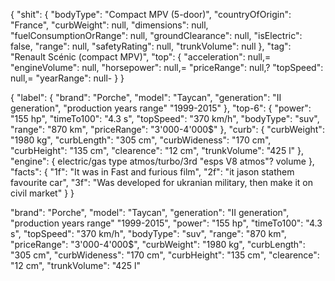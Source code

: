 {
    "shit": {
        "bodyType": "Compact MPV (5-door)",
        "countryOfOrigin": "France",
        "curbWeight": null,
        "dimensions": null,
        "fuelConsumptionOrRange": null,
        "groundClearance": null,
        "isElectric": false,
        "range": null,
        "safetyRating": null,
        "trunkVolume": null
    },
    "tag": "Renault Scénic (compact MPV)",
    "top": {
        "acceleration": null,=
        "engineVolume": null,
        "horsepower": null,=
        "priceRange": null,?
        "topSpeed": null,=
        "yearRange": null-
    }
}


{
    "label": {
        "brand": "Porche",
        "model": "Taycan",
        "generation": "II generation",
        "production years range" "1999-2015"
    },
    "top-6": {
        "power": "155 hp",
        "timeTo100": "4.3 s",
        "topSpeed": "370 km/h",
        "bodyType": "suv",
        "range": "870 km",
        "priceRange": "3'000-4'000$"
    },
    "curb": {
        <!-- "curbType": "suv", -->
        "curbWeight": "1980 kg",
        "curbLength": "305 cm",
        "curbWideness": "170 cm",
        "curbHeight": "135 cm",
        "clearence": "12 cm",
        "trunkVolume": "425 l"
    },
    "engine": {
        electric/gas
        type atmos/turbo/3rd "esps V8 atmos"?
        volume
    },
    "facts": {
        "1f": "It was in Fast and furious film",
        "2f": "it jason stathem favourite car",
        "3f": "Was developed for ukranian military, then make it on civil market"
    }
}

"brand": "Porche",
"model": "Taycan",
"generation": "II generation",
"production years range" "1999-2015",
"power": "155 hp",
"timeTo100": "4.3 s",
"topSpeed": "370 km/h",
"bodyType": "suv",
"range": "870 km",
"priceRange": "3'000-4'000$",
"curbWeight": "1980 kg",
"curbLength": "305 cm",
"curbWideness": "170 cm",
"curbHeight": "135 cm",
"clearence": "12 cm",
"trunkVolume": "425 l"